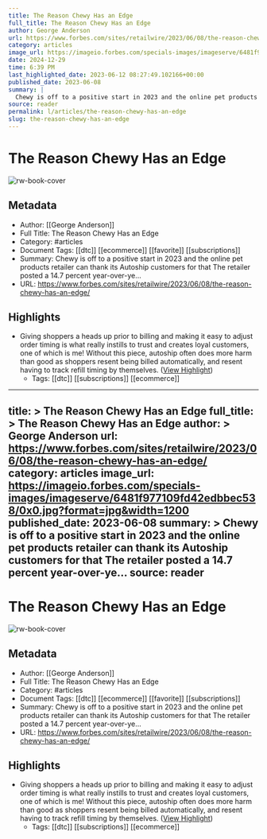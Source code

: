 ```yaml
---
title: The Reason Chewy Has an Edge
full_title: The Reason Chewy Has an Edge
author: George Anderson
url: https://www.forbes.com/sites/retailwire/2023/06/08/the-reason-chewy-has-an-edge/
category: articles
image_url: https://imageio.forbes.com/specials-images/imageserve/6481f977109fd42edbbec538/0x0.jpg?format=jpg&width=1200
date: 2024-12-29
time: 6:39 PM
last_highlighted_date: 2023-06-12 08:27:49.102166+00:00
published_date: 2023-06-08
summary: |
  Chewy is off to a positive start in 2023 and the online pet products retailer can thank its Autoship customers for that The retailer posted a 14.7 percent year-over-ye...
source: reader
permalink: l/articles/the-reason-chewy-has-an-edge
slug: the-reason-chewy-has-an-edge
---
```

# The Reason Chewy Has an Edge

![rw-book-cover](https://imageio.forbes.com/specials-images/imageserve/6481f977109fd42edbbec538/0x0.jpg?format=jpg&width=1200)

## Metadata
- Author: [[George Anderson]]
- Full Title: The Reason Chewy Has an Edge
- Category: #articles
- Document Tags: [[dtc]] [[ecommerce]] [[favorite]] [[subscriptions]] 
- Summary: Chewy is off to a positive start in 2023 and the online pet products retailer can thank its Autoship customers for that The retailer posted a 14.7 percent year-over-ye...
- URL: https://www.forbes.com/sites/retailwire/2023/06/08/the-reason-chewy-has-an-edge/

## Highlights
- Giving shoppers a heads up prior to billing and making it easy to adjust order timing is what really instills to trust and creates loyal customers, one of which is me! Without this piece, autoship often does more harm than good as shoppers resent being billed automatically, and resent having to track refill timing by themselves. ([View Highlight](https://read.readwise.io/read/01h2qbft8k4m0vtanxs6mhrf1y))
    - Tags: [[dtc]] [[subscriptions]] [[ecommerce]] 


---
title: >
  The Reason Chewy Has an Edge
full_title: >
  The Reason Chewy Has an Edge
author: >
  George Anderson
url: https://www.forbes.com/sites/retailwire/2023/06/08/the-reason-chewy-has-an-edge/
category: articles
image_url: https://imageio.forbes.com/specials-images/imageserve/6481f977109fd42edbbec538/0x0.jpg?format=jpg&width=1200
published_date: 2023-06-08
summary: >
  Chewy is off to a positive start in 2023 and the online pet products retailer can thank its Autoship customers for that The retailer posted a 14.7 percent year-over-ye...
source: reader
---
# The Reason Chewy Has an Edge

![rw-book-cover](https://imageio.forbes.com/specials-images/imageserve/6481f977109fd42edbbec538/0x0.jpg?format=jpg&width=1200)

## Metadata
- Author: [[George Anderson]]
- Full Title: The Reason Chewy Has an Edge
- Category: #articles
- Document Tags: [[dtc]] [[ecommerce]] [[favorite]] [[subscriptions]] 
- Summary: Chewy is off to a positive start in 2023 and the online pet products retailer can thank its Autoship customers for that The retailer posted a 14.7 percent year-over-ye...
- URL: https://www.forbes.com/sites/retailwire/2023/06/08/the-reason-chewy-has-an-edge/

## Highlights
- Giving shoppers a heads up prior to billing and making it easy to adjust order timing is what really instills to trust and creates loyal customers, one of which is me! Without this piece, autoship often does more harm than good as shoppers resent being billed automatically, and resent having to track refill timing by themselves. ([View Highlight](https://read.readwise.io/read/01h2qbft8k4m0vtanxs6mhrf1y))
    - Tags: [[dtc]] [[subscriptions]] [[ecommerce]] 



